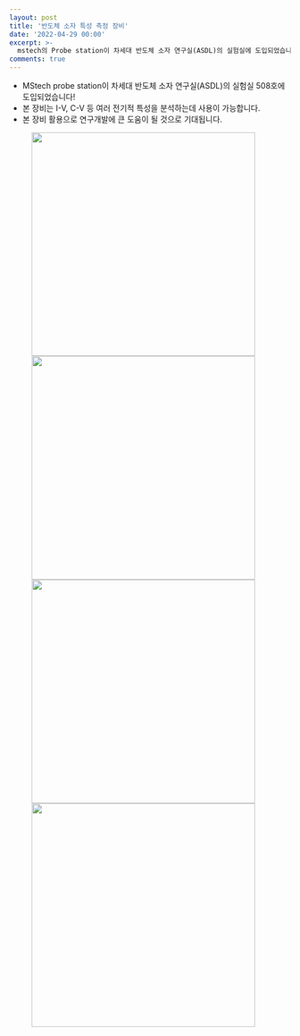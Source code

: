 ```yaml
---
layout: post
title: '반도체 소자 특성 측정 장비'
date: '2022-04-29 00:00'
excerpt: >-
  mstech의 Probe station이 차세대 반도체 소자 연구실(ASDL)의 실험실에 도입되었습니다.  
comments: true
---
```

- MStech probe station이 차세대 반도체 소자 연구실(ASDL)의 실험실 508호에 도입되었습니다!
- 본 장비는 I-V, C-V 등 여러 전기적 특성을 분석하는데 사용이 가능합니다.
- 본 장비 활용으로 연구개발에 큰 도움이 될 것으로 기대됩니다.



<figure class="third">
    <img src="https://user-images.githubusercontent.com/80964488/169972207-43960d84-754b-4f94-a452-3728194236dd.jpg" width="400"/>
    <img src="https://user-images.githubusercontent.com/80964488/169957897-ccfa5889-78fb-4736-8609-b442598a9c14.jpg" width="400"/>
    <img src="https://user-images.githubusercontent.com/80964488/169957903-0efb3b77-bd7e-48be-a757-0003e936d0be.jpg" width="400"/>
    <img src="https://user-images.githubusercontent.com/80964488/169957908-cc37ab34-1afd-4b56-9b09-584a13b7cfa8.jpg" width="400"/>
</figure>


